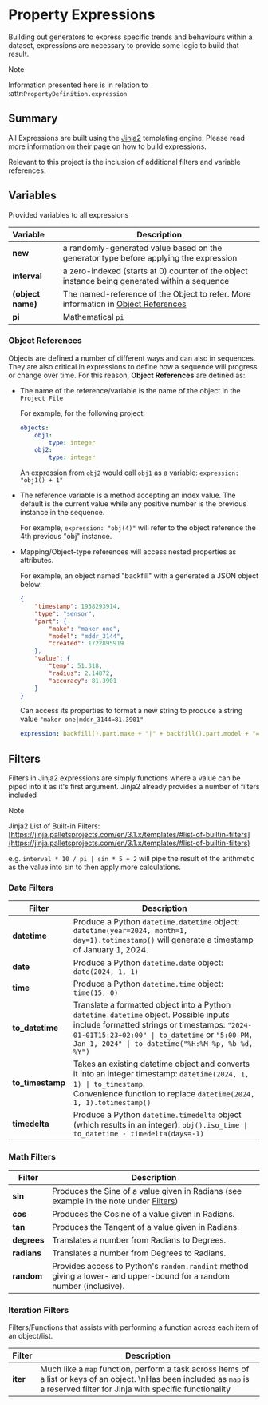 # Property Expressions

Building out generators to express specific trends and behaviours within a dataset, expressions are necessary to provide some logic to build that result.

> [!NOTE]
> Information presented here is in relation to :attr:`PropertyDefinition.expression`

## Summary

All Expressions are built using the [Jinja2](https://jinja2.palletsprojects.com) templating engine. Please read more information on their page on how to build expressions.

Relevant to this project is the inclusion of additional filters and variable references.

## Variables

Provided variables to all expressions

| Variable          | Description                                                                                             |
|:------------------|---------------------------------------------------------------------------------------------------------|
| **new**           | a randomly-generated value based on the generator type before applying the expression                   |
| **interval**      | a zero-indexed (starts at 0) counter of the object instance being generated within a sequence           |
| **(object name)** | The named-reference of the Object to refer. More information in [Object References](#object-references) |
| **pi**            | Mathematical `pi`                                                                                       |

### Object References

Objects are defined a number of different ways and can also in sequences. They are also critical in expressions to define how a sequence will progress or change over time. For this reason, **Object References** are defined as:

* The name of the reference/variable is the name of the object in the `Project File`

    For example, for the following project:

    ```yaml
    objects:
        obj1:
            type: integer
        obj2:
            type: integer
    ```

    An expression from `obj2` would call `obj1` as a variable: `expression: "obj1() + 1"`

* The reference variable is a method accepting an index value. The default is the current value while any positive number is the previous instance in the sequence.

    For example, `expression: "obj(4)"` will refer to the object reference the 4th previous "obj" instance.

* Mapping/Object-type references will access nested properties as attributes.

    For example, an object named "backfill" with a generated a JSON object below:

    ```json
    {
        "timestamp": 1958293914,
        "type": "sensor",
        "part": {
            "make": "maker one",
            "model": "mddr_3144",
            "created": 1722895919
        },
        "value": {
            "temp": 51.318,
            "radius": 2.14872,
            "accuracy": 81.3901
        }
    }
    ```

    Can access its properties to format a new string to produce a string value `"maker one|mddr_3144=81.3901"`

    ```yaml
    expression: backfill().part.make + "|" + backfill().part.model + "=" + backfill().value.accuracy'
    ``` 

## Filters

Filters in Jinja2 expressions are simply functions where a value can be piped into it as it's first argument. Jinja2 already provides a number of filters included

> [!NOTE]
> Jinja2 List of Built-in Filters: [https://jinja.palletsprojects.com/en/3.1.x/templates/#list-of-builtin-filters](https://jinja.palletsprojects.com/en/3.1.x/templates/#list-of-builtin-filters)

e.g. `interval * 10 / pi | sin * 5 + 2` will pipe the result of the arithmetic as the value into sin to then apply more calculations.

### Date Filters

| Filter           | Description                                                                                                                                                                                                                                 |
|------------------|---------------------------------------------------------------------------------------------------------------------------------------------------------------------------------------------------------------------------------------------|
| **datetime**     | Produce a Python `datetime.datetime` object: `datetime(year=2024, month=1, day=1).totimestamp()` will generate a timestamp of January 1, 2024.                                                                                              |
| **date**         | Produce a Python `datetime.date` object: `date(2024, 1, 1)`                                                                                                                                                                                 |
| **time**         | Produce a Python `datetime.time` object: `time(15, 0)`                                                                                                                                                                                      |
| **to_datetime**  | Translate a formatted object into a Python `datetime.datetime` object. Possible inputs include formatted strings or timestamps: `"2024-01-01T15:23+02:00" \| to_datetime` or `"5:00 PM, Jan 1, 2024" \| to_datetime("%H:%M %p, %b %d, %Y")` |
| **to_timestamp** | Takes an existing datetime object and converts it into an integer timestamp: `datetime(2024, 1, 1) \| to_timestamp`. <br />Convenience function to replace `datetime(2024, 1, 1).totimestamp()`                                             |
| **timedelta**    | Produce a Python `datetime.timedelta` object (which results in an integer): `obj().iso_time \| to_datetime - timedelta(days=-1)`                                                                                                            |

### Math Filters

| Filter      | Description                                                                                                          |
|-------------|----------------------------------------------------------------------------------------------------------------------|
| **sin**     | Produces the Sine of a value given in Radians (see example in the note under [Filters](#Filters))                    |
| **cos**     | Produces the Cosine of a value given in Radians.                                                                     |
| **tan**     | Produces the Tangent of a value given in Radians.                                                                    |
| **degrees** | Translates a number from Radians to Degrees.                                                                         |
| **radians** | Translates a number from Degrees to Radians.                                                                         |
| **random**  | Provides access to Python's `random.randint` method giving a lower- and upper-bound for a random number (inclusive). |


### Iteration Filters

Filters/Functions that assists with performing a function across each item of an object/list.

| Filter   | Description                                                                                                                                                                     |
|----------|---------------------------------------------------------------------------------------------------------------------------------------------------------------------------------|
| **iter** | Much like a `map` function, perform a task across items of a list or keys of an object. \nHas been included as `map` is a reserved filter for Jinja with specific functionality |

